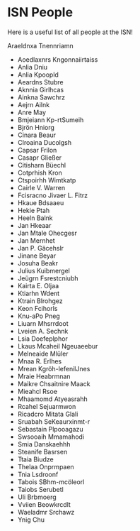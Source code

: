 # ISN People

Here is a useful list of all people at the ISN!

Araeldnxa Tnennriamn
- Aoedlaxnrs Kngonnaiirtaiss
- Anlia Dniu
- Anlia Kpoopld
- Aeardns Stubre
- Aknnia Girlhcas
- Ainkna Sawchrz
- Aejrn Ailnk
- Anre May
- Bmjeiann Kp-rtSumeih
- Bjrön Hniorg
- Cinara Beaur
- Clroaina Ducolgsh
- Capsar Frilon
- Casapr Gließer
- Citisharn Büechl
- Cotprhish Kron
- Ctspoirhh Wimtkatp
- Cairle V. Warren
- Fcisracno Jivaer L. Fitrz
- Hkaue Bdsaaeu
- Hekie Ptah
- Heeln Balnk
- Jan Hkeaar
- Jan Mtale Ohecgesr
- Jan Mernhet
- Jan P. Gäcehslr
- Jinane Beyar
- Josuha Beakr
- Julius Kuibmergel
- Jeügrn Fsrestcniubh
- Kairta E. Oljaa
- Ktiarhn Wdent
- Ktrain Blrohgez
- Keon Fcihorls
- Knu-aPo Pneg
- Liuarn Mhsrrdoot
- Lveien A. Sechnk
- Lsia Doefeplphor
- Lkaus Mcaheil Ngeuaeebur
- Melneaide Mlüler
- Mnaa R. Erlhes
- Mrean Kgröh-lefenilJnes
- Mraie Heabrmnan
- Maikre Chsaitnire Maack
- Mieahcl Rsoe
- Mhaamomd Atyeasrahh
- Rcahel Sejuarmwon
- Ricadcro Mitata Glali
- Sruabah SeKeaurxinmt-r
- Sebastain Plpooagazu
- Swsooaih Mmamahodi
- Smia Danskaehhh
- Steanife Basrsen
- Ttaia Biudze
- Thelaa Onprmpaen
- Tnia Lsdroonf
- Tabois SBhm-mcöleorl
- Taiobs Serubetl
- Uli Brbmoerg
- Vviien Beowkrcdlt
- Waeladmr Srchawz
- Ynig Chu
